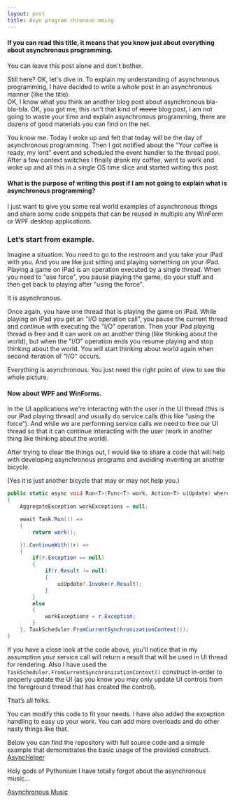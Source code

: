 ```yaml
---
layout: post
title: Asyn program chronous mming
---
```


#### If you can read this title, it means that you know just about everything about asynchronous programming. 
You can leave this post alone and don't bother. 

Still here? OK, let's dive in. To explain my understanding of asynchronous programming, I have decided to write a whole post in an asynchronous manner (like the title).  
OK, I know what you think an another blog post about asynchronous bla-bla-bla. OK, you got me, this isn't that kind of <s>movie</s> blog post, I am not going to waste your time and explain asynchronous programming, there are dozens of good materials you can find on the net.

You know me. Today I woke up and felt that today will be the day of asynchronous programming. Then I got notified about the "Your coffee is ready, my lord" event and scheduled the event handler to the thread pool. After a few context switches I finally drank my coffee, went to work and woke up and all this in a single OS time slice and started  writing this post.

#### What is the purpose of writing this post if I am not going to explain what is asynchronous programming? 

I just want to give you some real world examples of asynchronous things and share some code snippets that can be reused 
in multiple any WinForm or WPF desktop applications.

<!--more-->

### Let’s start from example.

Imagine a situation: You need to go to the restroom and you take your iPad with you. And you are like just sitting and playing something on your iPad. Playing a game on iPad is an operation executed by a single thread. 
When you need to "use force", you pause playing the game, do your stuff and then get back to playing after "using the force". 

It is asynchronous.

Once again, you have one thread that is playing the game on iPad. 
While playing on iPad you get an "I/O operation call", you pause the current thread and continue with executing the "I/O" operation. 
Then your iPad playing thread is free and it can work on an another thing (like thinking about the world), but when the "I/O" operation ends you resume playing and stop thinking about the world.
You will start thinking about world again when second iteration of "I/O" occurs.

Everything is asynchronous. You just need the right point of view to see the whole picture.

#### Now about WPF and WinForms. 
In the UI applications we're interacting with the user in the UI thread (this is our iPad playing thread) and usually do service calls (this like “using the force”). And while we are performing service calls we need to free our UI thread so that it can continue interacting with the user (work in another thing like thinking about the world). 

After trying to clear the things out, I would like to share a code that will help with developing asynchronous programs and avoiding inventing an another bicycle. 

(Yes it is just another bicycle that may or may not help you.)

```c#
public static async void Run<T>(Func<T> work, Action<T> uiUpdate) where T : class
{
    AggregateException workExceptions = null;

    await Task.Run(() =>
    {
        return work();

    }).ContinueWith((r) =>
    {
        if(r.Exception == null)
        {
            if(r.Result != null)
            {
                uiUpdate?.Invoke(r.Result);
            }
        }
        else
        {
            workExceptions = r.Exception;
        }
    }, TaskScheduler.FromCurrentSynchronizationContext());
}
```

If you have a close look at the code above, you'll notice that in my assumption your service call will return a result that will be used in UI thread for rendering. Also I have used the `TaskScheduler.FromCurrentSynchronizationContext()` construct in-order to properly update the UI (as you know you may only update UI controls from the foreground thread that has created the control).

That’s all folks. 

You can modify this code to fit your needs. I have also added the exception handling to easy up your work. You can add more overloads and do other nasty things like that.

Below you can find the repository with full source code and a simple example that demonstrates the basic usage of the provided construct.
[AsyncHelper](https://github.com/arkoc/AsyncHelper)

Holy gods of Pythonium I have totally forgot about the asynchronous music… 

[Asynchronous Music](https://www.youtube.com/watch?v=oIr5Eamemv8)
